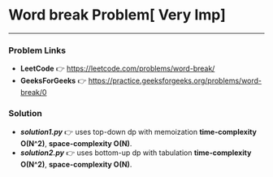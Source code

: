 # Word break Problem[ Very Imp]

---

### Problem Links
- **__LeetCode__** :point_right: https://leetcode.com/problems/word-break/
- **__GeeksForGeeks__** :point_right: https://practice.geeksforgeeks.org/problems/word-break/0

### Solution
- **_solution1.py_** :point_right: uses top-down dp with memoization **time-complexity O(N^2)**, **space-complexity O(N)**.
- **_solution2.py_** :point_right: uses bottom-up dp with tabulation **time-complexity O(N^2)**, **space-complexity O(N)**.
